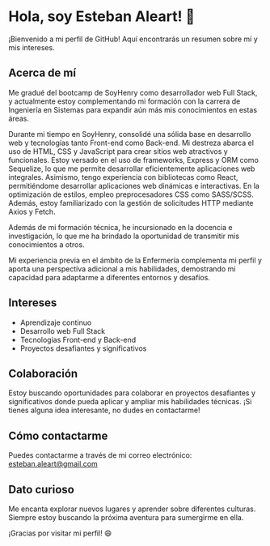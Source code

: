 # Hola, soy Esteban Aleart! 👋

¡Bienvenido a mi perfil de GitHub! Aquí encontrarás un resumen sobre mí y mis intereses.

## Acerca de mí
Me gradué del bootcamp de SoyHenry como desarrollador web Full Stack, y actualmente estoy complementando mi formación con la carrera de Ingeniería en Sistemas para expandir aún más mis conocimientos en estas áreas.

Durante mi tiempo en SoyHenry, consolidé una sólida base en desarrollo web y tecnologías tanto Front-end como Back-end. Mi destreza abarca el uso de HTML, CSS y JavaScript para crear sitios web atractivos y funcionales. Estoy versado en el uso de frameworks, Express y ORM como Sequelize, lo que me permite desarrollar eficientemente aplicaciones web integrales. Asimismo, tengo experiencia con bibliotecas como React, permitiéndome desarrollar aplicaciones web dinámicas e interactivas. En la optimización de estilos, empleo preprocesadores CSS como SASS/SCSS. Además, estoy familiarizado con la gestión de solicitudes HTTP mediante Axios y Fetch.

Además de mi formación técnica, he incursionado en la docencia e investigación, lo que me ha brindado la oportunidad de transmitir mis conocimientos a otros.

Mi experiencia previa en el ámbito de la Enfermería complementa mi perfil y aporta una perspectiva adicional a mis habilidades, demostrando mi capacidad para adaptarme a diferentes entornos y desafíos.

## Intereses
- Aprendizaje continuo
- Desarrollo web Full Stack
- Tecnologías Front-end y Back-end
- Proyectos desafiantes y significativos

## Colaboración
Estoy buscando oportunidades para colaborar en proyectos desafiantes y significativos donde pueda aplicar y ampliar mis habilidades técnicas. ¡Si tienes alguna idea interesante, no dudes en contactarme!

## Cómo contactarme
Puedes contactarme a través de mi correo electrónico: [esteban.aleart@gmail.com](mailto:esteban.aleart@gmail.com)



## Dato curioso
Me encanta explorar nuevos lugares y aprender sobre diferentes culturas. Siempre estoy buscando la próxima aventura para sumergirme en ella.

¡Gracias por visitar mi perfil! 😄
